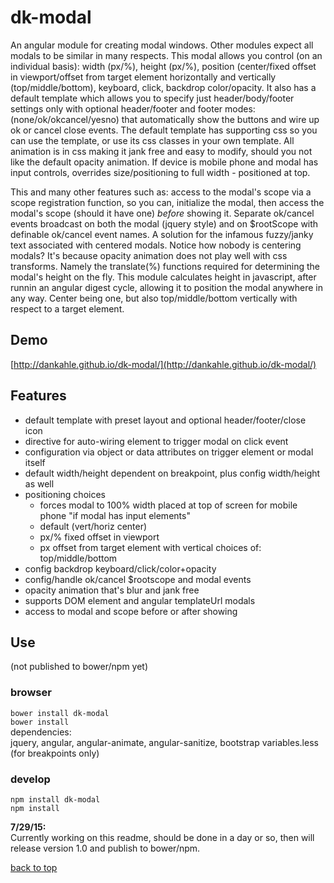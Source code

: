 # dk-modal

An angular module for creating modal windows. Other modules expect all modals to be similar in many respects. This modal allows you control (on an individual basis): width (px/%), height (px/%), position (center/fixed offset in viewport/offset from target element horizontally and vertically (top/middle/bottom), keyboard, click, backdrop color/opacity. It also has a default template which allows you to specify just header/body/footer settings only with optional header/footer and footer modes: (none/ok/okcancel/yesno) that automatically show the buttons and wire up ok or cancel close events. The default template has supporting css so you can use the template, or use its css classes in your own template. All animation is in css making it jank free and easy to modify, should you not like the default opacity animation. If device is mobile phone and modal has input controls, overrides size/positioning to full width - positioned at top.  

This and many other features such as: access to the modal's scope via a scope registration function, so you can, initialize the modal, then access the modal's scope (should it have one) *before* showing it. Separate ok/cancel events broadcast on both the modal (jquery style) and on $rootScope with definable ok/cancel event names. A solution for the infamous fuzzy/janky text associated with centered modals. Notice how nobody is centering modals? It's because opacity animation does not play well with css transforms. Namely the translate(%) functions required for determining the modal's height on the fly. This module calculates height in javascript, after runnin an angular digest cycle, allowing it to position the modal anywhere in any way. Center being one, but also top/middle/bottom vertically with respect to a target element.



## Demo  
[http://dankahle.github.io/dk-modal/](http://dankahle.github.io/dk-modal/)  

## Features
* default template with preset layout and optional header/footer/close icon
* directive for auto-wiring element to trigger modal on click event
* configuration via object or data attributes on trigger element or modal itself
* default width/height dependent on breakpoint, plus config width/height as well
* positioning choices
  * forces modal to 100% width placed at top of screen for mobile phone "if modal has input elements"
  * default (vert/horiz center)
  * px/% fixed offset in viewport
  * px offset from target element with vertical choices of: top/middle/bottom
* config backdrop keyboard/click/color+opacity
* config/handle ok/cancel $rootscope and modal events
* opacity animation that's blur and jank free
* supports DOM element and angular templateUrl modals
* access to modal and scope before or after showing

## Use  
(not published to bower/npm yet)

### browser
`bower install dk-modal`  
`bower install`  
dependencies:  
jquery, angular, angular-animate, angular-sanitize, bootstrap variables.less (for breakpoints only)  

### develop
`npm install dk-modal`  
`npm install`
  
  
**7/29/15:**  
Currently working on this readme, should be done in a day or so, then will release version 1.0 and publish to bower/npm.


[back to top](#dk-modal)






